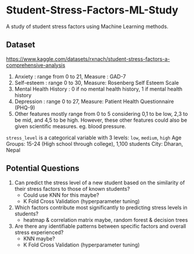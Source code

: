 # Student-Stress-Factors-ML-Study

A study of student stress factors using Machine Learning methods.

## Dataset

https://www.kaggle.com/datasets/rxnach/student-stress-factors-a-comprehensive-analysis

1. Anxiety : range from 0 to 21, Measure : GAD-7
2. Self-esteem : range 0 to 30, Measure: Rosenberg Self Esteem Scale
3. Mental Health History : 0 if no mental health history, 1 if mental health history
4. Depression : range 0 to 27, Measure: Patient Health Questionnaire (PHQ-9)
5. Other features mostly range from 0 to 5 considering 0,1 to be low, 2,3 to be mid, and 4,5 to be high.
   However, these other features could also be given scientific measures. eg. blood pressure.

`stress_level` is a categorical variable with 3 levels: `low`, `medium`, `high`
Age Groups: 15-24 (High school through college), 1,100 students
City: Dharan, Nepal

## Potential Questions

1. Can predict the stress level of a new student based on the similarity of their stress factors to those of known students?
    - Could use KNN for this maybe?
    - K Fold Cross Validation (hyperparameter tuning)
2. Which factors contribute most significantly to predicting stress levels in students?
    - heatmap & correlation matrix maybe, random forest & decision trees
3. Are there any identifiable patterns between specific factors and overall stress experienced?
    - KNN maybe?
    - K Fold Cross Validation (hyperparameter tuning)
